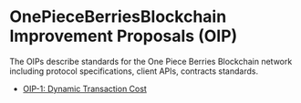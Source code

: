 # OnePieceBerriesBlockchain Improvement Proposals (OIP)
The OIPs describe standards for the One Piece Berries Blockchain network including protocol specifications,
client APIs, contracts standards.

- [OIP-1: Dynamic Transaction Cost](./OIP-1.md)